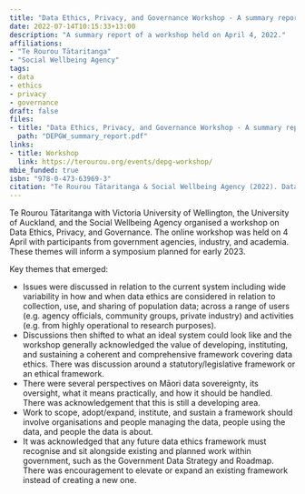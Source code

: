 ```yaml
---
title: "Data Ethics, Privacy, and Governance Workshop - A summary report"
date: 2022-07-14T10:15:33+13:00
description: "A summary report of a workshop held on April 4, 2022."
affiliations:
- "Te Rourou Tātaritanga"
- "Social Wellbeing Agency"
tags:
- data
- ethics
- privacy
- governance
draft: false
files:
- title: "Data Ethics, Privacy, and Governance Workshop - A summary report"
  path: "DEPGW_summary_report.pdf"
links:
- title: Workshop
  link: https://terourou.org/events/depg-workshop/
mbie_funded: true
isbn: "978-0-473-63969-3"
citation: "Te Rourou Tātaritanga & Social Wellbeing Agency (2022). Data Ethics, Privacy, and Governance Workshop - A summary report. *Te Rourou Tātaritanga*. ISBN:&nbsp;9780473639693. https://terourou.org/outputs/depg_workshop_2022"
---
```


Te Rourou Tātaritanga with Victoria University of Wellington, the University of Auckland, and the Social Wellbeing Agency organised a workshop on Data Ethics, Privacy, and Governance. The online workshop was held on 4 April with participants from government agencies, industry, and academia. These themes will inform a symposium planned for early 2023.

Key themes that emerged:
- Issues were discussed in relation to the current system including wide variability in how and when data ethics are considered in relation to collection, use, and sharing of population data; across a range of users (e.g. agency officials, community groups, private industry) and activities (e.g. from highly operational to research purposes).
- Discussions then shifted to what an ideal system could look like and the workshop generally acknowledged the value of developing, instituting, and sustaining a coherent and comprehensive framework covering data ethics. There was discussion around a statutory/legislative framework or an ethical framework.
- There were several perspectives on Māori data sovereignty, its oversight, what it means practically, and how it should be handled. There was acknowledgement that this is still a developing area.
- Work to scope, adopt/expand, institute, and sustain a framework should involve organisations and people managing the data, people using the data, and people the data is about.
- It was acknowledged that any future data ethics framework must recognise and sit alongside existing and planned work within government, such as the Government Data Strategy and Roadmap. There was encouragement to elevate or expand an existing framework instead of creating a new one.

